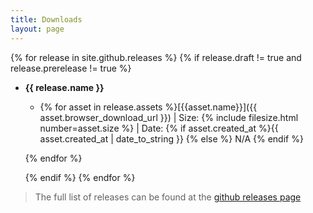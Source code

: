 ```yaml
---
title: Downloads
layout: page
---
```


{% for release in  site.github.releases %} 
{% if release.draft != true and release.prerelease != true %}
- **{{ release.name }}**
    - {% for asset in release.assets %}[{{asset.name}}]({{ asset.browser_download_url }}) \| Size: {% include filesize.html number=asset.size %} \| Date: {% if asset.created_at  %}{{ asset.created_at | date_to_string }} {% else %} N/A {% endif %}
    
    {% endfor %}

    {% endif %}
{% endfor %}

> The full list of releases can be found at the  [github releases page](https://github.com/ASStoredProcedures/ASStoredProcedures/releases)